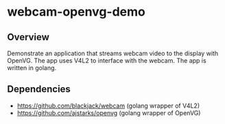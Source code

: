 # webcam-openvg-demo

## Overview

Demonstrate an application that streams webcam video to the display with OpenVG. The app uses V4L2
to interface with the webcam. The app is written in golang.

## Dependencies

- https://github.com/blackjack/webcam (golang wrapper of V4L2)
- https://github.com/ajstarks/openvg (golang wrapper of OpenVG)
